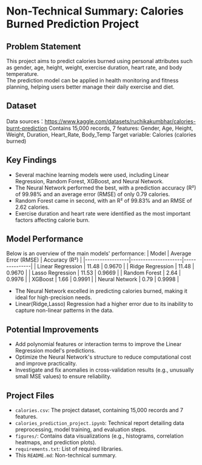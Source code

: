 # Non-Technical Summary: Calories Burned Prediction Project

## Problem Statement
This project aims to predict calories burned using personal attributes such as gender, age, height, weight, exercise duration, heart rate, and body temperature.<br>
The prediction model can be applied in health monitoring and fitness planning, helping users better manage their daily exercise and diet.

## Dataset
Data sources：https://www.kaggle.com/datasets/ruchikakumbhar/calories-burnt-prediction
Contains 15,000 records, 7 features: Gender, Age, Height, Weight, Duration, Heart_Rate, Body_Temp
Target variable: Calories (calories burned)

## Key Findings
- Several machine learning models were used, including Linear Regression, Random Forest, XGBoost, and Neural Network.<br>
- The Neural Network performed the best, with a prediction accuracy (R²) of 99.98% and an average error (RMSE) of only 0.79 calories.<br>
- Random Forest came in second, with an R² of 99.83% and an RMSE of 2.62 calories.<br>
- Exercise duration and heart rate were identified as the most important factors affecting calorie burn.

## Model Performance
Below is an overview of the main models' performance:
| Model            | Average Error (RMSE) | Accuracy (R²) |
|------------------|---------------------|---------------|
| Linear Regression | 11.48               | 0.9670        |
| Ridge Regression  | 11.48               | 0.9670        |
| Lasso Regression  | 11.53               | 0.9669        |
| Random Forest     | 2.64                | 0.9976        |
| XGBoost           | 1.66                | 0.9991        |
| Neural Network    | 0.79                | 0.9998        |

- The Neural Network excelled in predicting calories burned, making it ideal for high-precision needs.<br>
- Linear(Ridge,Lasso) Regression had a higher error due to its inability to capture non-linear patterns in the data.

## Potential Improvements
- Add polynomial features or interaction terms to improve the Linear Regression model's predictions.<br>
- Optimize the Neural Network's structure to reduce computational cost and improve practicality.<br>
- Investigate and fix anomalies in cross-validation results (e.g., unusually small MSE values) to ensure reliability.

## Project Files
- `calories.csv`: The project dataset, containing 15,000 records and 7 features.
- `calories_prediction_project.ipynb`: Technical report detailing data preprocessing, model training, and evaluation steps.
- `figures/`: Contains data visualizations (e.g., histograms, correlation heatmaps, and prediction plots).
- `requirements.txt`: List of required libraries.
- This `README.md`: Non-technical summary.
